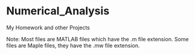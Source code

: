 # Numerical_Analysis
My Homework and other Projects

Note: Most files are MATLAB files which have the .m file extension.
  Some files are Maple files, they have the .mw file extension.
